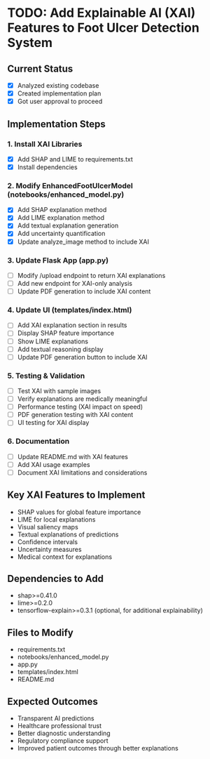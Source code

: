 # TODO: Add Explainable AI (XAI) Features to Foot Ulcer Detection System

## Current Status
- [x] Analyzed existing codebase
- [x] Created implementation plan
- [x] Got user approval to proceed

## Implementation Steps

### 1. Install XAI Libraries
- [x] Add SHAP and LIME to requirements.txt
- [x] Install dependencies

### 2. Modify EnhancedFootUlcerModel (notebooks/enhanced_model.py)
- [x] Add SHAP explanation method
- [x] Add LIME explanation method
- [x] Add textual explanation generation
- [x] Add uncertainty quantification
- [x] Update analyze_image method to include XAI

### 3. Update Flask App (app.py)
- [ ] Modify /upload endpoint to return XAI explanations
- [ ] Add new endpoint for XAI-only analysis
- [ ] Update PDF generation to include XAI content

### 4. Update UI (templates/index.html)
- [ ] Add XAI explanation section in results
- [ ] Display SHAP feature importance
- [ ] Show LIME explanations
- [ ] Add textual reasoning display
- [ ] Update PDF generation button to include XAI

### 5. Testing & Validation
- [ ] Test XAI with sample images
- [ ] Verify explanations are medically meaningful
- [ ] Performance testing (XAI impact on speed)
- [ ] PDF generation testing with XAI content
- [ ] UI testing for XAI display

### 6. Documentation
- [ ] Update README.md with XAI features
- [ ] Add XAI usage examples
- [ ] Document XAI limitations and considerations

## Key XAI Features to Implement
- SHAP values for global feature importance
- LIME for local explanations
- Visual saliency maps
- Textual explanations of predictions
- Confidence intervals
- Uncertainty measures
- Medical context for explanations

## Dependencies to Add
- shap>=0.41.0
- lime>=0.2.0
- tensorflow-explain>=0.3.1 (optional, for additional explainability)

## Files to Modify
- requirements.txt
- notebooks/enhanced_model.py
- app.py
- templates/index.html
- README.md

## Expected Outcomes
- Transparent AI predictions
- Healthcare professional trust
- Better diagnostic understanding
- Regulatory compliance support
- Improved patient outcomes through better explanations
